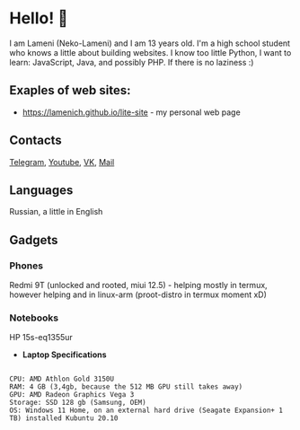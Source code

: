 # Hello! 👋
I am Lameni (Neko-Lameni) and I am 13 years old. I'm a high school student who knows a little about building websites. I know too little Python, I want to learn: JavaScript, Java, and possibly PHP. If there is no laziness :)

## Exaples of web sites:
* https://lamenich.github.io/lite-site - my personal web page

## Contacts
[Telegram](https://t.me/Kot3ron), [Youtube](https://www.youtube.com/channel/UCz6LTgGF6dl_1teOWxeNrbQ), [VK](https://vk.com/lame_ni), [Mail](mailto:neyzeeldemon@gmail.com)

## Languages
Russian, a little in English

## Gadgets
### Phones
Redmi 9T (unlocked and rooted, miui 12.5) - helping mostly in termux, however helping and in linux-arm (proot-distro in termux moment xD)
### Notebooks
HP 15s-eq1355ur

* **Laptop Specifications**
```

CPU: AMD Athlon Gold 3150U
RAM: 4 GB (3,4gb, because the 512 MB GPU still takes away)
GPU: AMD Radeon Graphics Vega 3
Storage: SSD 128 gb (Samsung, OEM)
OS: Windows 11 Home, on an external hard drive (Seagate Expansion+ 1 TB) installed Kubuntu 20.10

```
